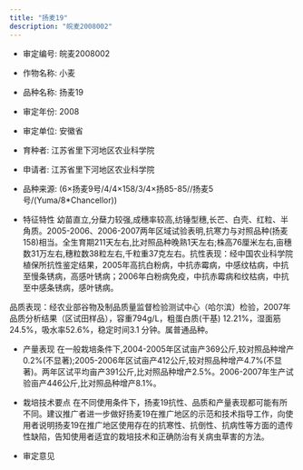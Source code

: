 ```yaml
---
title: "扬麦19"
description: "皖麦2008002"
---
```

* 审定编号:  皖麦2008002

*  作物名称:  小麦

*  品种名称:  扬麦19

*  审定年份:  2008

*  审定单位:  安徽省

* 育种者:  江苏省里下河地区农业科学院

*  申请者:  江苏省里下河地区农业科学院

*  品种来源:  (6×扬麦9号/4/4×158/3/4×扬85-85//扬麦5号/(Yuma/8*Chancellor))

*  特征特性
幼苗直立,分蘖力较强,成穗率较高,纺锤型穗,长芒、白壳、红粒、半角质。2005-2006、2006-2007两年区域试验表明,抗寒力与对照品种(扬麦158)相当。全生育期211天左右,比对照品种晚熟1天左右;株高76厘米左右,亩穗数31万左右,穗粒数38粒左右,千粒重37克左右。抗性表现：经中国农业科学院植保所抗性鉴定结果，2005年高抗白粉病，中抗赤霉病，中感纹枯病，中抗至慢条锈病，高感叶锈病；2006年白粉病免疫，中抗赤霉病和纹枯病，中抗至中感条锈病，感叶锈病。
品质表现：经农业部谷物及制品质量监督检验测试中心（哈尔滨）检验，2007年品质分析结果（区试田样品），容重794g/L，粗蛋白质(干基) 12.21%，湿面筋24.5%，吸水率52.6%，稳定时间3.1 分钟。属普通品种。

*  产量表现
在一般栽培条件下,2004-2005年区试亩产369公斤,较对照品种增产0.2%(不显著);2005-2006年区试亩产412公斤,较对照品种增产4.7%(不显著)。两年区试平均亩产391公斤,比对照品种增产2.5%。2006-2007年生产试验亩产446公斤,比对照品种增产8.1%。

*  栽培技术要点
在不同使用条件下，扬麦19抗性、品质和产量表现都可能有所不同。建议推广者进一步做好扬麦19在推广地区的示范和技术指导工作，向使用者说明扬麦19在推广地区使用存在的抗寒性、抗倒性、抗病性等方面的遗传性缺陷，告知使用者适宜的栽培技术和正确防治有关病虫草害的方法。

*  审定意见

